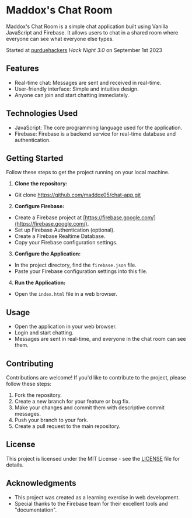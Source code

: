 # Maddox's Chat Room

Maddox's Chat Room is a simple chat application built using Vanilla JavaScript and Firebase. It allows users to chat in a shared room where everyone can see what everyone else types. 

Started at [purduehackers](https://github.com/purduehackers) *Hack Night 3.0* on September 1st 2023

## Features

- Real-time chat: Messages are sent and received in real-time.
- User-friendly interface: Simple and intuitive design.
- Anyone can join and start chatting immediately.

## Technologies Used

- JavaScript: The core programming language used for the application.
- Firebase: Firebase is a backend service for real-time database and authentication.

## Getting Started

Follow these steps to get the project running on your local machine.

1. **Clone the repository:**

- Git clone [<repository-url>](https://github.com/maddox05/chat-app.git)https://github.com/maddox05/chat-app.git

2. **Configure Firebase:**

- Create a Firebase project at [https://firebase.google.com/](https://firebase.google.com/).
- Set up Firebase Authentication (optional).
- Create a Firebase Realtime Database.
- Copy your Firebase configuration settings.

3. **Configure the Application:**

- In the project directory, find the `firebase.json` file.
- Paste your Firebase configuration settings into this file.

4. **Run the Application:**

- Open the `index.html` file in a web browser.

## Usage

- Open the application in your web browser.
- Login and start chatting.
- Messages are sent in real-time, and everyone in the chat room can see them.

## Contributing

Contributions are welcome! If you'd like to contribute to the project, please follow these steps:

1. Fork the repository.
2. Create a new branch for your feature or bug fix.
3. Make your changes and commit them with descriptive commit messages.
4. Push your branch to your fork.
5. Create a pull request to the main repository.

## License

This project is licensed under the MIT License - see the [LICENSE](LICENSE) file for details.

## Acknowledgments

- This project was created as a learning exercise in web development.
- Special thanks to the Firebase team for their excellent tools and "documentation".
